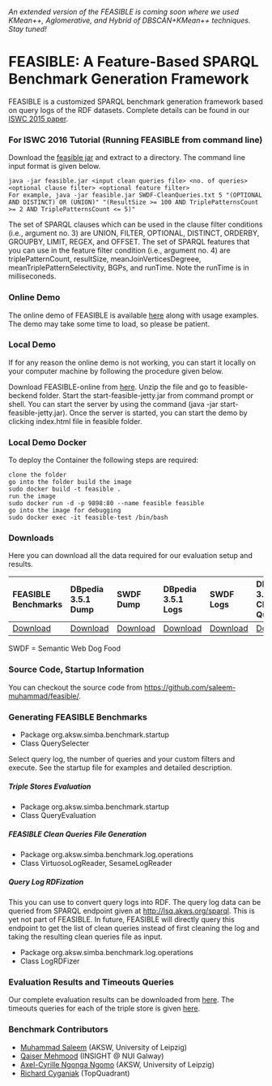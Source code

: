 
*An extended version of the FEASIBLE is coming soon where we used KMean++, Aglomerative, and Hybrid of DBSCAN+KMean++ techniques. Stay tuned!*

# FEASIBLE: A Feature-Based SPARQL Benchmark Generation Framework

FEASIBLE is a customized SPARQL benchmark generation framework based on query logs of the RDF datasets. Complete details can be found in our [ISWC 2015 paper](http://svn.aksw.org/papers/2015/ISWC_FEASIBLE/public.pdf). 

### For ISWC 2016 Tutorial (Running FEASIBLE from command line)
Download the [feasible jar](https://drive.google.com/file/d/0Bw1get4GUTJra1VBVTI3QzVfck0/view?usp=sharing) and extract to a directory. The command line input format is given below. 
```
java -jar feasible.jar <input clean queries file> <no. of queries> <optional clause filter> <optional feature filter>
For example, java -jar feasible.jar SWDF-CleanQueries.txt 5 "(OPTIONAL AND DISTINCT) OR (UNION)" "(ResultSize >= 100 AND TriplePatternsCount >= 2 AND TriplePatternsCount <= 5)"

```
The set of SPARQL clauses which can be used in the clause filter conditions (i.e., argument no. 3) are UNION, FILTER, OPTIONAL, DISTINCT, ORDERBY, GROUPBY, LIMIT, REGEX, and OFFSET. The set of SPARQL features that you can use in the feature filter condition (i.e., argument no. 4) are triplePatternCount, resultSize, meanJoinVerticesDegreee, meanTriplePatternSelectivity, BGPs, and runTime. Note the runTime is in milliseconeds. 
### Online Demo

The online demo of FEASIBLE is available [here](http://feasible.aksw.org) along with usage examples. The demo may take some time to load, so please be patient.

### Local Demo

If for any reason the online demo is not working, you can start it locally on your computer machine by following the procedure given below.

Download FEASIBLE-online from [here](https://drive.google.com/file/d/0Bw1get4GUTJrbHA3Sl9fdThpN2s/view?usp=sharing). Unzip the file and go to feasible-beckend folder. Start the start-feasible-jetty.jar from command prompt or shell. You can start the server by using the command (java -jar start-feasible-jetty.jar). Once the server is started, you can start the demo by clicking index.html file in feasible folder.

### Local Demo Docker
To deploy the Container the following steps are required:
```
clone the folder
go into the folder build the image
sudo docker build -t feasible .
run the image
sudo docker run -d -p 9898:80 --name feasible feasible
go into the image for debugging
sudo docker exec -it feasible-test /bin/bash
```
### Downloads

Here you can download all the data required for our evaluation setup and results.

| FEASIBLE Benchmarks | DBpedia 3.5.1 Dump | SWDF Dump | DBpedia 3.5.1 Logs | SWDF Logs| DBpedia 3.5.1 Clean Queries | SWDF Clean Queries|
|:------------------------|:-----------------------|:--------------|:-----------------------|:-------------|:---------------------------------|:----------------------|
| [Download](https://drive.google.com/file/d/0B1tUDhWNTjO-U1N2UldvbXpRWDQ/view?usp=sharing) | [Download](http://downloads.dbpedia.org/3.5.1/en/) | [Download](https://drive.google.com/file/d/0B1tUDhWNTjO-cjBqUG1BZF9RTnM/view?usp=sharing) | [Download](http://goo.gl/KyVusI) | [Download](http://goo.gl/3q52Ka) | [Download](https://drive.google.com/file/d/0B1tUDhWNTjO-Wmx5UzNIdWg1ckE/view?usp=sharing) | [Download](https://drive.google.com/file/d/0B1tUDhWNTjO-enhhakNTdE1pY2s/view?usp=sharing) | 

SWDF = Semantic Web Dog Food

### Source Code, Startup Information

You can checkout the source code from https://github.com/saleem-muhammad/feasible/.

### Generating FEASIBLE Benchmarks
* Package org.aksw.simba.benchmark.startup
* Class QuerySelecter

Select query log, the number of queries and your custom filters and execute. See the startup file for examples and detailed description.

##### Triple Stores Evaluation
* Package org.aksw.simba.benchmark.startup
* Class QueryEvaluation

##### FEASIBLE Clean Queries File Generation
* Package org.aksw.simba.benchmark.log.operations
* Class VirtuosoLogReader, SesameLogReader

##### Query Log RDFization
This you can use to convert query logs into RDF. The query log data can be queried from SPARQL endpoint given at http://lsq.akws.org/sparql. This is yet not part of FEASIBLE. In future, FEASIBLE will directly query this endpoint to get the list of clean queries instead of first cleaning the log and taking the resulting clean queries file as input.

* Package org.aksw.simba.benchmark.log.operations
* Class LogRDFizer

### Evaluation Results and Timeouts Queries

Our complete evaluation results can be downloaded from [here](https://drive.google.com/file/d/0BzemFAUFXpqOMm5MNXFVQzU4TDA/view?usp=sharing). The timeouts queries for each of the triple store is given [here](https://drive.google.com/file/d/0BzemFAUFXpqOdHVoY1VZcDE0VE0/view?usp=sharing).

### Benchmark Contributors

* [Muhammad Saleem](https://sites.google.com/site/saleemsweb/) (AKSW, University of Leipzig)
* [Qaiser Mehmood](https://www.deri.ie/users/qaiser-mehmood/) (INSIGHT @ NUI Galway)
* [Axel-Cyrille Ngonga Ngomo](http://aksw.org/AxelNgonga.html) (AKSW, University of Leipzig)
* [Richard Cyganiak](http://richard.cyganiak.de/) (TopQuadrant)
